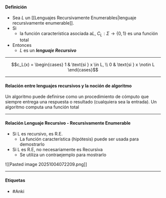 #### Definición
- Sea $L$ un [[Lenguajes Recursivamente Enumerables|lenguaje recursivamente enumerable]]. 
- Si 
	- la función característica asociada a$L$, $C_L:\Sigma\rightarrow\{0,1\}$  es una función total
- Entonces
	- $L$ es un ***lenguaje Recursivo***

***
$$c_L(x) = 
\begin{cases} 
1 & \text{si } x \in L, \\ 
0 & \text{si } x \notin L 
\end{cases}$$
***
#### Relación entre lenguajes recursivos y la noción de algoritmo

Un algoritmo puede definirse como un procedimiento de cómputo que siempre entrega una respuesta o resultado (cualquiera sea la entrada).
Un algoritmo computa una función total

***
#### Relación Lenguaje Recursivo - Recursivamente Enumerable
- Si L es recursivo, es R.E.
	- La función característica (hipótesis) puede ser usada para demostrarlo
- Si L es R.E, no necesariamente es Recursiva
	- Se utiliza un contraejemplo para mostrarlo

![[Pasted image 20251004072209.png]]

***
#### Etiquetas
- #Anki 